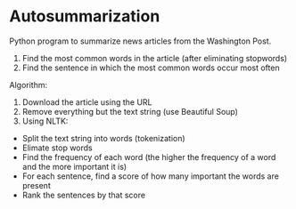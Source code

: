 # Autosummarization
Python program to summarize news articles from the Washington Post.

1. Find the most common words in the article (after eliminating stopwords)
2. Find the sentence in which the most common words occur most often

Algorithm:

1. Download the article using the URL
2. Remove everything but the text string (use Beautiful Soup)
3. Using NLTK:
  - Split the text string into words (tokenization)
  - Elimate stop words
  - Find the frequency of each word (the higher the frequency of a word and the more important it is)
  - For each sentence, find a score of how many important the words are present
  - Rank the sentences by that score
